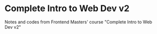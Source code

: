 # Complete Intro to Web Dev v2
Notes and codes from Frontend Masters' course "Complete Intro to Web Dev v2"